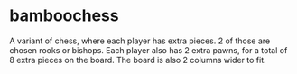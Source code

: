 # bamboochess
A variant of chess, where each player has extra pieces. 2 of those are chosen rooks or bishops. Each player also has 2 extra pawns, for a total of 8 extra pieces on the board. The board is also 2 columns wider to fit.
